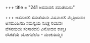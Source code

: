 +++
title = "241 ಅಸಮದಲಿ ಸಮತೆಯನು"

+++
ಅಸಮದಲಿ ಸಮತೆಯನು ವಿಷಮದಲಿ ಮೈತ್ರಿಯನು।  
ಅಸಮಂಜಸದಿ ಸಮನ್ವಯ ಸೂತ್ರ ನಯವ॥  
ವೆಸನಮಯ ಸಂಸಾರದಲಿ ವಿನೋದವ ಕಾಣ್ಬ।  
ರಸಿಕತೆಯೆ ಯೋಗವೆಲೊ - ಮಂಕುತಿಮ್ಮ॥  
